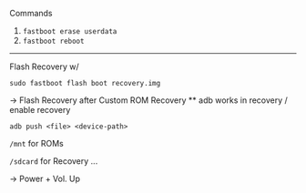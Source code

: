Commands

1. `fastboot erase userdata`
2. `fastboot reboot`

---- 
Flash Recovery w/

`sudo fastboot flash boot recovery.img`

-> Flash Recovery after Custom ROM Recovery 
** adb works in recovery / enable recovery 

`adb push <file> <device-path>`

`/mnt` for ROMs
 
`/sdcard` for Recovery ...

-> Power + Vol. Up 